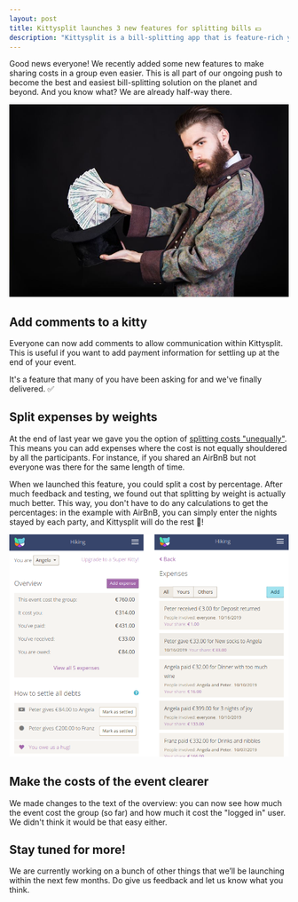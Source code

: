 ```yaml
---
layout: post
title: Kittysplit launches 3 new features for splitting bills 💵
description: "Kittysplit is a bill-splitting app that is feature-rich yet very easy to use. No sign-up required and free!"
---
```


Good news everyone! We recently added some new features to make sharing costs
 in a group even easier. This is all part of our ongoing push to become the best and easiest bill-splitting solution on the planet and beyond. And you know what? We are already half-way there.

![Splitting costs](/images/2018-06-trick.jpg 'Money funny')

## Add comments to a kitty

Everyone can now add comments to allow communication within Kittysplit.
This is useful if you want to add payment information for settling up at the
end of your event.

It's a feature that many of you have been asking for and we've finally delivered. ✅

## Split expenses by weights

At the end of last year we gave you the option of [splitting costs "unequally"](/unequal-split).
This means you can add expenses where the cost is not equally shouldered by all the participants. For instance, if you shared an AirBnB but not everyone was there for the same length of time.

When we launched this feature, you could split a cost by percentage. After much feedback and testing,
we found out that splitting by weight is actually much better. This way, you don't have to do any calculations to get the percentages: in the example with AirBnB, you can simply enter the nights stayed by each party, and Kittysplit will do the rest 🎩!

![Splitting costs](/images/en_screen_collage.png 'Split bills')

## Make the costs of the event clearer

We made changes to the text of the overview: you can now see how much the event
cost the group (so far) and how much it cost the "logged in" user. We didn't think
it would be that easy either.

## Stay tuned for more!

We are currently working on a bunch of other things that we’ll be launching within the next few months. Do give us feedback and let us know what you think.
